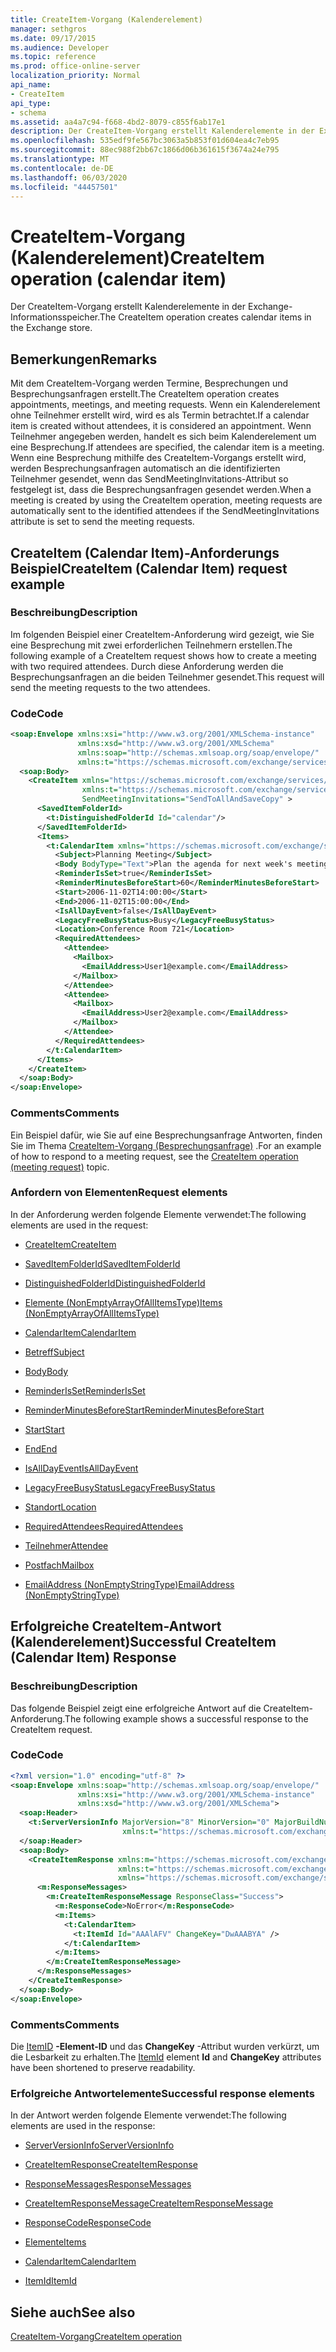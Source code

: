 ```yaml
---
title: CreateItem-Vorgang (Kalenderelement)
manager: sethgros
ms.date: 09/17/2015
ms.audience: Developer
ms.topic: reference
ms.prod: office-online-server
localization_priority: Normal
api_name:
- CreateItem
api_type:
- schema
ms.assetid: aa4a7c94-f668-4bd2-8079-c855f6ab17e1
description: Der CreateItem-Vorgang erstellt Kalenderelemente in der Exchange-Informationsspeicher.
ms.openlocfilehash: 535edf9fe567bc3063a5b853f01d604ea4c7eb95
ms.sourcegitcommit: 88ec988f2bb67c1866d06b361615f3674a24e795
ms.translationtype: MT
ms.contentlocale: de-DE
ms.lasthandoff: 06/03/2020
ms.locfileid: "44457501"
---
```

# <a name="createitem-operation-calendar-item"></a><span data-ttu-id="79b58-103">CreateItem-Vorgang (Kalenderelement)</span><span class="sxs-lookup"><span data-stu-id="79b58-103">CreateItem operation (calendar item)</span></span>

<span data-ttu-id="79b58-104">Der CreateItem-Vorgang erstellt Kalenderelemente in der Exchange-Informationsspeicher.</span><span class="sxs-lookup"><span data-stu-id="79b58-104">The CreateItem operation creates calendar items in the Exchange store.</span></span>
  
## <a name="remarks"></a><span data-ttu-id="79b58-105">Bemerkungen</span><span class="sxs-lookup"><span data-stu-id="79b58-105">Remarks</span></span>

<span data-ttu-id="79b58-106">Mit dem CreateItem-Vorgang werden Termine, Besprechungen und Besprechungsanfragen erstellt.</span><span class="sxs-lookup"><span data-stu-id="79b58-106">The CreateItem operation creates appointments, meetings, and meeting requests.</span></span> <span data-ttu-id="79b58-107">Wenn ein Kalenderelement ohne Teilnehmer erstellt wird, wird es als Termin betrachtet.</span><span class="sxs-lookup"><span data-stu-id="79b58-107">If a calendar item is created without attendees, it is considered an appointment.</span></span> <span data-ttu-id="79b58-108">Wenn Teilnehmer angegeben werden, handelt es sich beim Kalenderelement um eine Besprechung.</span><span class="sxs-lookup"><span data-stu-id="79b58-108">If attendees are specified, the calendar item is a meeting.</span></span> <span data-ttu-id="79b58-109">Wenn eine Besprechung mithilfe des CreateItem-Vorgangs erstellt wird, werden Besprechungsanfragen automatisch an die identifizierten Teilnehmer gesendet, wenn das SendMeetingInvitations-Attribut so festgelegt ist, dass die Besprechungsanfragen gesendet werden.</span><span class="sxs-lookup"><span data-stu-id="79b58-109">When a meeting is created by using the CreateItem operation, meeting requests are automatically sent to the identified attendees if the SendMeetingInvitations attribute is set to send the meeting requests.</span></span>
  
## <a name="createitem-calendar-item-request-example"></a><span data-ttu-id="79b58-110">CreateItem (Calendar Item)-Anforderungs Beispiel</span><span class="sxs-lookup"><span data-stu-id="79b58-110">CreateItem (Calendar Item) request example</span></span>

### <a name="description"></a><span data-ttu-id="79b58-111">Beschreibung</span><span class="sxs-lookup"><span data-stu-id="79b58-111">Description</span></span>

<span data-ttu-id="79b58-112">Im folgenden Beispiel einer CreateItem-Anforderung wird gezeigt, wie Sie eine Besprechung mit zwei erforderlichen Teilnehmern erstellen.</span><span class="sxs-lookup"><span data-stu-id="79b58-112">The following example of a CreateItem request shows how to create a meeting with two required attendees.</span></span> <span data-ttu-id="79b58-113">Durch diese Anforderung werden die Besprechungsanfragen an die beiden Teilnehmer gesendet.</span><span class="sxs-lookup"><span data-stu-id="79b58-113">This request will send the meeting requests to the two attendees.</span></span>
  
### <a name="code"></a><span data-ttu-id="79b58-114">Code</span><span class="sxs-lookup"><span data-stu-id="79b58-114">Code</span></span>

```XML
<soap:Envelope xmlns:xsi="http://www.w3.org/2001/XMLSchema-instance"
               xmlns:xsd="http://www.w3.org/2001/XMLSchema"
               xmlns:soap="http://schemas.xmlsoap.org/soap/envelope/"
               xmlns:t="https://schemas.microsoft.com/exchange/services/2006/types">
  <soap:Body>
    <CreateItem xmlns="https://schemas.microsoft.com/exchange/services/2006/messages"
                xmlns:t="https://schemas.microsoft.com/exchange/services/2006/types" 
                SendMeetingInvitations="SendToAllAndSaveCopy" >
      <SavedItemFolderId>
        <t:DistinguishedFolderId Id="calendar"/>
      </SavedItemFolderId>
      <Items>
        <t:CalendarItem xmlns="https://schemas.microsoft.com/exchange/services/2006/types">
          <Subject>Planning Meeting</Subject>
          <Body BodyType="Text">Plan the agenda for next week's meeting.</Body>
          <ReminderIsSet>true</ReminderIsSet>
          <ReminderMinutesBeforeStart>60</ReminderMinutesBeforeStart>
          <Start>2006-11-02T14:00:00</Start>
          <End>2006-11-02T15:00:00</End>
          <IsAllDayEvent>false</IsAllDayEvent>
          <LegacyFreeBusyStatus>Busy</LegacyFreeBusyStatus>
          <Location>Conference Room 721</Location>
          <RequiredAttendees>
            <Attendee>
              <Mailbox>
                <EmailAddress>User1@example.com</EmailAddress>
              </Mailbox>
            </Attendee>
            <Attendee>
              <Mailbox>
                <EmailAddress>User2@example.com</EmailAddress>
              </Mailbox>
            </Attendee>
          </RequiredAttendees>
        </t:CalendarItem>
      </Items>
    </CreateItem>
  </soap:Body>
</soap:Envelope>
```

### <a name="comments"></a><span data-ttu-id="79b58-115">Comments</span><span class="sxs-lookup"><span data-stu-id="79b58-115">Comments</span></span>

<span data-ttu-id="79b58-116">Ein Beispiel dafür, wie Sie auf eine Besprechungsanfrage Antworten, finden Sie im Thema [CreateItem-Vorgang (Besprechungsanfrage)](createitem-operation-meeting-request.md) .</span><span class="sxs-lookup"><span data-stu-id="79b58-116">For an example of how to respond to a meeting request, see the [CreateItem operation (meeting request)](createitem-operation-meeting-request.md) topic.</span></span> 
  
### <a name="request-elements"></a><span data-ttu-id="79b58-117">Anfordern von Elementen</span><span class="sxs-lookup"><span data-stu-id="79b58-117">Request elements</span></span>

<span data-ttu-id="79b58-118">In der Anforderung werden folgende Elemente verwendet:</span><span class="sxs-lookup"><span data-stu-id="79b58-118">The following elements are used in the request:</span></span>
  
- [<span data-ttu-id="79b58-119">CreateItem</span><span class="sxs-lookup"><span data-stu-id="79b58-119">CreateItem</span></span>](createitem.md)
    
- [<span data-ttu-id="79b58-120">SavedItemFolderId</span><span class="sxs-lookup"><span data-stu-id="79b58-120">SavedItemFolderId</span></span>](saveditemfolderid.md)
    
- [<span data-ttu-id="79b58-121">DistinguishedFolderId</span><span class="sxs-lookup"><span data-stu-id="79b58-121">DistinguishedFolderId</span></span>](distinguishedfolderid.md)
    
- [<span data-ttu-id="79b58-122">Elemente (NonEmptyArrayOfAllItemsType)</span><span class="sxs-lookup"><span data-stu-id="79b58-122">Items (NonEmptyArrayOfAllItemsType)</span></span>](items-nonemptyarrayofallitemstype.md)
    
- [<span data-ttu-id="79b58-123">CalendarItem</span><span class="sxs-lookup"><span data-stu-id="79b58-123">CalendarItem</span></span>](calendaritem.md)
    
- [<span data-ttu-id="79b58-124">Betreff</span><span class="sxs-lookup"><span data-stu-id="79b58-124">Subject</span></span>](subject.md)
    
- [<span data-ttu-id="79b58-125">Body</span><span class="sxs-lookup"><span data-stu-id="79b58-125">Body</span></span>](body.md)
    
- [<span data-ttu-id="79b58-126">ReminderIsSet</span><span class="sxs-lookup"><span data-stu-id="79b58-126">ReminderIsSet</span></span>](reminderisset.md)
    
- [<span data-ttu-id="79b58-127">ReminderMinutesBeforeStart</span><span class="sxs-lookup"><span data-stu-id="79b58-127">ReminderMinutesBeforeStart</span></span>](reminderminutesbeforestart.md)
    
- [<span data-ttu-id="79b58-128">Start</span><span class="sxs-lookup"><span data-stu-id="79b58-128">Start</span></span>](start.md)
    
- [<span data-ttu-id="79b58-129">End</span><span class="sxs-lookup"><span data-stu-id="79b58-129">End </span></span>](end-ex15websvcsotherref.md)
    
- [<span data-ttu-id="79b58-130">IsAllDayEvent</span><span class="sxs-lookup"><span data-stu-id="79b58-130">IsAllDayEvent</span></span>](isalldayevent.md)
    
- [<span data-ttu-id="79b58-131">LegacyFreeBusyStatus</span><span class="sxs-lookup"><span data-stu-id="79b58-131">LegacyFreeBusyStatus</span></span>](legacyfreebusystatus.md)
    
- [<span data-ttu-id="79b58-132">Standort</span><span class="sxs-lookup"><span data-stu-id="79b58-132">Location</span></span>](location.md)
    
- [<span data-ttu-id="79b58-133">RequiredAttendees</span><span class="sxs-lookup"><span data-stu-id="79b58-133">RequiredAttendees</span></span>](requiredattendees.md)
    
- [<span data-ttu-id="79b58-134">Teilnehmer</span><span class="sxs-lookup"><span data-stu-id="79b58-134">Attendee</span></span>](attendee.md)
    
- [<span data-ttu-id="79b58-135">Postfach</span><span class="sxs-lookup"><span data-stu-id="79b58-135">Mailbox</span></span>](mailbox.md)
    
- [<span data-ttu-id="79b58-136">EmailAddress (NonEmptyStringType)</span><span class="sxs-lookup"><span data-stu-id="79b58-136">EmailAddress (NonEmptyStringType)</span></span>](emailaddress-nonemptystringtype.md)
    
## <a name="successful-createitem-calendar-item-response"></a><span data-ttu-id="79b58-137">Erfolgreiche CreateItem-Antwort (Kalenderelement)</span><span class="sxs-lookup"><span data-stu-id="79b58-137">Successful CreateItem (Calendar Item) Response</span></span>

### <a name="description"></a><span data-ttu-id="79b58-138">Beschreibung</span><span class="sxs-lookup"><span data-stu-id="79b58-138">Description</span></span>

<span data-ttu-id="79b58-139">Das folgende Beispiel zeigt eine erfolgreiche Antwort auf die CreateItem-Anforderung.</span><span class="sxs-lookup"><span data-stu-id="79b58-139">The following example shows a successful response to the CreateItem request.</span></span>
  
### <a name="code"></a><span data-ttu-id="79b58-140">Code</span><span class="sxs-lookup"><span data-stu-id="79b58-140">Code</span></span>

```XML
<?xml version="1.0" encoding="utf-8" ?>
<soap:Envelope xmlns:soap="http://schemas.xmlsoap.org/soap/envelope/" 
               xmlns:xsi="http://www.w3.org/2001/XMLSchema-instance" 
               xmlns:xsd="http://www.w3.org/2001/XMLSchema">
  <soap:Header>
    <t:ServerVersionInfo MajorVersion="8" MinorVersion="0" MajorBuildNumber="685" MinorBuildNumber="8" 
                         xmlns:t="https://schemas.microsoft.com/exchange/services/2006/types" />
  </soap:Header>
  <soap:Body>
    <CreateItemResponse xmlns:m="https://schemas.microsoft.com/exchange/services/2006/messages" 
                        xmlns:t="https://schemas.microsoft.com/exchange/services/2006/types" 
                        xmlns="https://schemas.microsoft.com/exchange/services/2006/messages">
      <m:ResponseMessages>
        <m:CreateItemResponseMessage ResponseClass="Success">
          <m:ResponseCode>NoError</m:ResponseCode>
          <m:Items>
            <t:CalendarItem>
              <t:ItemId Id="AAAlAFV" ChangeKey="DwAAABYA" />
            </t:CalendarItem>
          </m:Items>
        </m:CreateItemResponseMessage>
      </m:ResponseMessages>
    </CreateItemResponse>
  </soap:Body>
</soap:Envelope>
```

### <a name="comments"></a><span data-ttu-id="79b58-141">Comments</span><span class="sxs-lookup"><span data-stu-id="79b58-141">Comments</span></span>

<span data-ttu-id="79b58-142">Die [ItemID](itemid.md) **-Element-ID** und das **ChangeKey** -Attribut wurden verkürzt, um die Lesbarkeit zu erhalten.</span><span class="sxs-lookup"><span data-stu-id="79b58-142">The [ItemId](itemid.md) element **Id** and **ChangeKey** attributes have been shortened to preserve readability.</span></span> 
  
### <a name="successful-response-elements"></a><span data-ttu-id="79b58-143">Erfolgreiche Antwortelemente</span><span class="sxs-lookup"><span data-stu-id="79b58-143">Successful response elements</span></span>

<span data-ttu-id="79b58-144">In der Antwort werden folgende Elemente verwendet:</span><span class="sxs-lookup"><span data-stu-id="79b58-144">The following elements are used in the response:</span></span>
  
- [<span data-ttu-id="79b58-145">ServerVersionInfo</span><span class="sxs-lookup"><span data-stu-id="79b58-145">ServerVersionInfo</span></span>](serverversioninfo.md)
    
- [<span data-ttu-id="79b58-146">CreateItemResponse</span><span class="sxs-lookup"><span data-stu-id="79b58-146">CreateItemResponse</span></span>](createitemresponse.md)
    
- [<span data-ttu-id="79b58-147">ResponseMessages</span><span class="sxs-lookup"><span data-stu-id="79b58-147">ResponseMessages</span></span>](responsemessages.md)
    
- [<span data-ttu-id="79b58-148">CreateItemResponseMessage</span><span class="sxs-lookup"><span data-stu-id="79b58-148">CreateItemResponseMessage</span></span>](createitemresponsemessage.md)
    
- [<span data-ttu-id="79b58-149">ResponseCode</span><span class="sxs-lookup"><span data-stu-id="79b58-149">ResponseCode</span></span>](responsecode.md)
    
- [<span data-ttu-id="79b58-150">Elemente</span><span class="sxs-lookup"><span data-stu-id="79b58-150">Items</span></span>](items.md)
    
- [<span data-ttu-id="79b58-151">CalendarItem</span><span class="sxs-lookup"><span data-stu-id="79b58-151">CalendarItem</span></span>](calendaritem.md)
    
- [<span data-ttu-id="79b58-152">ItemId</span><span class="sxs-lookup"><span data-stu-id="79b58-152">ItemId</span></span>](itemid.md)
    
## <a name="see-also"></a><span data-ttu-id="79b58-153">Siehe auch</span><span class="sxs-lookup"><span data-stu-id="79b58-153">See also</span></span>



[<span data-ttu-id="79b58-154">CreateItem-Vorgang</span><span class="sxs-lookup"><span data-stu-id="79b58-154">CreateItem operation</span></span>](createitem-operation.md)

